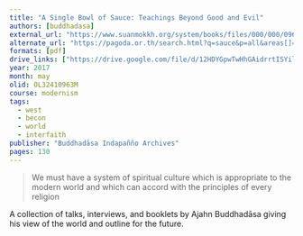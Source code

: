 ```yaml
---
title: "A Single Bowl of Sauce: Teachings Beyond Good and Evil"
authors: [buddhadasa]
external_url: "https://www.suanmokkh.org/system/books/files/000/000/096/original/Buddhadasa-Single-bowl-of-sauce.pdf"
alternate_url: "https://pagoda.or.th/search.html?q=sauce&p=all&areas[]=flexicontent&cc=p"
formats: [pdf]
drive_links: ["https://drive.google.com/file/d/12HDYGpwTwHhGAidrrtISYilRvBcv1DEb/view?usp=drivesdk"]
year: 2017
month: may
olid: OL32410963M
course: modernism
tags:
  - west
  - becon
  - world
  - interfaith
publisher: "Buddhadāsa Indapañño Archives" 
pages: 130
---
```


> We must have a system of spiritual culture which is appropriate to the modern world and which can accord with the principles of every religion

A collection of talks, interviews, and booklets by Ajahn Buddhadāsa giving his view of the world and outline for the future.

